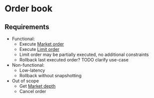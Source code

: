 # Order book

## Requirements

* Functional:
    * Execute [Market order](https://en.wikipedia.org/wiki/Order_(exchange)#Market_order)
    * Execute [Limit order](https://en.wikipedia.org/wiki/Order_(exchange)#Limit_order)
    * Limit order may be partially executed, no additional constraints
    * Rollback last executed order? TODO clarify use-case
* Non-functional:
    * Low-latency
    * Rollback without snapshotting
* Out of scope
    * Get [Market depth](https://en.wikipedia.org/wiki/Market_depth)
    * Cancel order